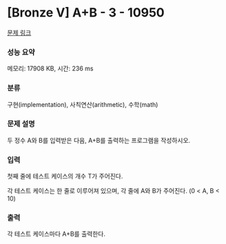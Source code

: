# [Bronze V] A+B - 3 - 10950 

[문제 링크](https://www.acmicpc.net/problem/10950) 

### 성능 요약

메모리: 17908 KB, 시간: 236 ms

### 분류

구현(implementation), 사칙연산(arithmetic), 수학(math)

### 문제 설명

<p>두 정수 A와 B를 입력받은 다음, A+B를 출력하는 프로그램을 작성하시오.</p>

### 입력 

 <p>첫째 줄에 테스트 케이스의 개수 T가 주어진다.</p>

<p>각 테스트 케이스는 한 줄로 이루어져 있으며, 각 줄에 A와 B가 주어진다. (0 < A, B < 10)</p>

### 출력 

 <p>각 테스트 케이스마다 A+B를 출력한다.</p>

